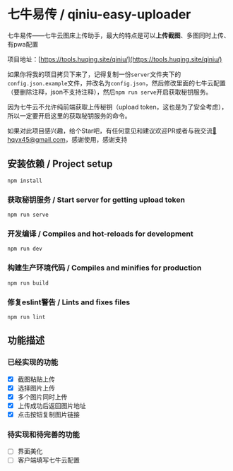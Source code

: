 # 七牛易传 / qiniu-easy-uploader
七牛易传——七牛云图床上传助手，最大的特点是可以**上传截图**、多图同时上传、有pwa配置

项目地址：[https://tools.huqing.site/qiniu/](https://tools.huqing.site/qiniu/)


如果你将我的项目拷贝下来了，记得复制一份`server`文件夹下的`config.json.example`文件，并改名为`config.json`，然后修改里面的七牛云配置（要删除注释，json不支持注释），然后`npm run serve`开启获取秘钥服务。

因为七牛云不允许纯前端获取上传秘钥（upload token，这也是为了安全考虑），所以一定要开启这里的获取秘钥服务的命令。

如果对此项目感兴趣，给个Star吧，有任何意见和建议欢迎PR或者与我交流[:e-mail:hqyx45@gmail.com](mailto:hqyx45@gmail.com)，感谢使用，感谢支持

## 安装依赖 / Project setup
```
npm install
```

### 获取秘钥服务 / Start server for getting upload token
```
npm run serve
```

### 开发编译 / Compiles and hot-reloads for development
```
npm run dev
```

### 构建生产环境代码 / Compiles and minifies for production
```
npm run build
```

### 修复eslint警告 / Lints and fixes files
```
npm run lint
```

## 功能描述

### 已经实现的功能

- [x] 截图粘贴上传
- [x] 选择图片上传
- [x] 多个图片同时上传
- [x] 上传成功后返回图片地址
- [x] 点击按钮复制图片链接

### 待实现和待完善的功能

- [ ] 界面美化
- [ ] 客户端填写七牛云配置
